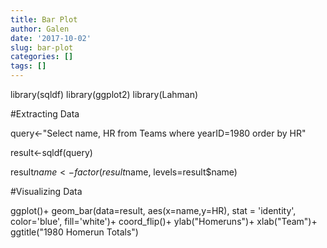```yaml
---
title: Bar Plot
author: Galen
date: '2017-10-02'
slug: bar-plot
categories: []
tags: []
---
```


library(sqldf)
library(ggplot2)
library(Lahman)


#Extracting Data

query<-"Select name, HR
from Teams 
where yearID=1980
order by HR"

result<-sqldf(query)

result$name<-factor(result$name, levels=result$name)



#Visualizing Data
  

ggplot()+
  geom_bar(data=result, aes(x=name,y=HR), stat = 'identity', color='blue', fill='white')+
  coord_flip()+
  ylab("Homeruns")+
  xlab("Team")+
  ggtitle("1980 Homerun Totals")
